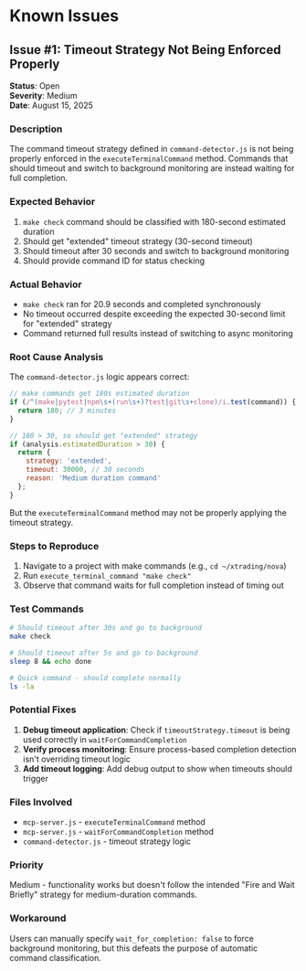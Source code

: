 # Known Issues

## Issue #1: Timeout Strategy Not Being Enforced Properly

**Status**: Open  
**Severity**: Medium  
**Date**: August 15, 2025

### Description
The command timeout strategy defined in `command-detector.js` is not being properly enforced in the `executeTerminalCommand` method. Commands that should timeout and switch to background monitoring are instead waiting for full completion.

### Expected Behavior
1. `make check` command should be classified with 180-second estimated duration
2. Should get "extended" timeout strategy (30-second timeout)
3. Should timeout after 30 seconds and switch to background monitoring
4. Should provide command ID for status checking

### Actual Behavior
- `make check` ran for 20.9 seconds and completed synchronously
- No timeout occurred despite exceeding the expected 30-second limit for "extended" strategy
- Command returned full results instead of switching to async monitoring

### Root Cause Analysis
The `command-detector.js` logic appears correct:
```javascript
// make commands get 180s estimated duration
if (/^(make|pytest|npm\s+(run\s+)?test|git\s+clone)/i.test(command)) {
  return 180; // 3 minutes
}

// 180 > 30, so should get "extended" strategy  
if (analysis.estimatedDuration > 30) {
  return {
    strategy: 'extended',
    timeout: 30000, // 30 seconds
    reason: 'Medium duration command'
  };
}
```

But the `executeTerminalCommand` method may not be properly applying the timeout strategy.

### Steps to Reproduce
1. Navigate to a project with make commands (e.g., `cd ~/xtrading/nova`)
2. Run `execute_terminal_command "make check"`
3. Observe that command waits for full completion instead of timing out

### Test Commands
```bash
# Should timeout after 30s and go to background
make check

# Should timeout after 5s and go to background  
sleep 8 && echo done

# Quick command - should complete normally
ls -la
```

### Potential Fixes
1. **Debug timeout application**: Check if `timeoutStrategy.timeout` is being used correctly in `waitForCommandCompletion`
2. **Verify process monitoring**: Ensure process-based completion detection isn't overriding timeout logic
3. **Add timeout logging**: Add debug output to show when timeouts should trigger

### Files Involved
- `mcp-server.js` - `executeTerminalCommand` method
- `mcp-server.js` - `waitForCommandCompletion` method  
- `command-detector.js` - timeout strategy logic

### Priority
Medium - functionality works but doesn't follow the intended "Fire and Wait Briefly" strategy for medium-duration commands.

### Workaround
Users can manually specify `wait_for_completion: false` to force background monitoring, but this defeats the purpose of automatic command classification.